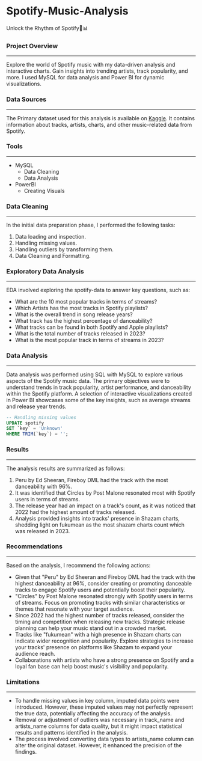 # Spotify-Music-Analysis
Unlock the Rhythm of Spotify🎵📊 

### Project Overview
---
Explore the world of Spotify music with my data-driven analysis and interactive charts. Gain insights into trending artists, track popularity, and more. I used MySQL for data analysis and Power BI for dynamic visualizations. 

### Data Sources
---
The Primary dataset used for this analysis is available on [Kaggle](https://www.kaggle.com/datasets/rajatsurana979/most-streamed-spotify-songs-2023).
It contains information about tracks, artists, charts, and other music-related data from Spotify.

### Tools
---
- MySQL
  - Data Cleaning
  - Data Analysis
- PowerBI
  - Creating Visuals
 
### Data Cleaning
---
In the initial data preparation phase, I performed the following tasks:
1. Data loading and inspection.
2. Handling missing values.
3. Handling outliers by transforming them.
4. Data Cleaning and Formatting.
   
### Exploratory Data Analysis
---

EDA involved exploring the spotify-data to answer key questions, such as:
- What are the 10 most popular tracks in terms of streams?
- Which Artists has the most tracks in Spotify playlists?
- What is the overall trend in song release years?
- What track has the highest percentage of danceability?
- What tracks can be found in both Spotify and Apple playlists?
- What is the total number of tracks released in 2023?
- What is the most popular track in terms of streams in 2023?
  
### Data Analysis
---
Data analysis was performed using SQL with MySQL to explore various aspects of the Spotify music data.
The primary objectives were to understand trends in track popularity, artist performance, and danceability within the Spotify platform.
A selection of interactive visualizations created in Power BI showcases some of the key insights, such as average streams and release year trends.
```sql
-- Handling missing values
UPDATE spotify
SET `key` = 'Unknown'
WHERE TRIM(`key`) = '';
```


### Results
---
The analysis results are summarized as follows:

1. Peru by Ed Sheeran, Fireboy DML had the track with the most danceability with 96%.
2. It was identified that Circles by Post Malone resonated most with Spotify users in terms of streams.
3. The release year had an impact on a track's count, as it was noticed that 2022 had the highest amount of tracks released.
4. Analysis provided insights into tracks' presence in Shazam charts, shedding light on fukumean as the most shazam charts count which was released in 2023.
   
### Recommendations
---
Based on the analysis, I recommend the following actions:

- Given that "Peru" by Ed Sheeran and Fireboy DML had the track with the highest danceability at 96%, consider creating or promoting danceable tracks to engage Spotify users and potentially boost their popularity.
- "Circles" by Post Malone resonated strongly with Spotify users in terms of streams. Focus on promoting tracks with similar characteristics or themes that resonate with your target audience.
- Since 2022 had the highest number of tracks released, consider the timing and competition when releasing new tracks. Strategic release planning can help your music stand out in a crowded market.
- Tracks like "fukumean" with a high presence in Shazam charts can indicate wider recognition and popularity. Explore strategies to increase your tracks' presence on platforms like Shazam to expand your audience reach.
- Collaborations with artists who have a strong presence on Spotify and a loyal fan base can help boost music's visibility and popularity.
  
### Limitations
---

- To handle missing values in key column, imputed data points were introduced. However, these imputed values may not perfectly represent the true data, potentially affecting the accuracy of the analysis.
- Removal or adjustment of outliers was necessary in track_name and artists_name columns for data quality, but it might impact statistical results and patterns identified in the analysis.
- The process involved converting data types to artists_name column can alter the original dataset. However, it enhanced the precision of the findings.


